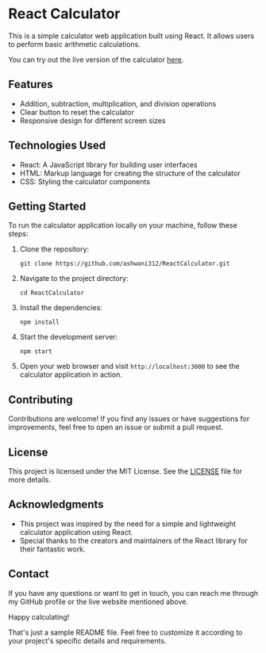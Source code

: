 # React Calculator

This is a simple calculator web application built using React. It allows users to perform basic arithmetic calculations.

You can try out the live version of the calculator [here](https://ashwani312.github.io/ReactCalculator/).

## Features

- Addition, subtraction, multiplication, and division operations
- Clear button to reset the calculator
- Responsive design for different screen sizes

## Technologies Used

- React: A JavaScript library for building user interfaces
- HTML: Markup language for creating the structure of the calculator
- CSS: Styling the calculator components

## Getting Started

To run the calculator application locally on your machine, follow these steps:

1. Clone the repository:
   ```
   git clone https://github.com/ashwani312/ReactCalculator.git
   ```

2. Navigate to the project directory:
   ```
   cd ReactCalculator
   ```

3. Install the dependencies:
   ```
   npm install
   ```

4. Start the development server:
   ```
   npm start
   ```

5. Open your web browser and visit `http://localhost:3000` to see the calculator application in action.

## Contributing

Contributions are welcome! If you find any issues or have suggestions for improvements, feel free to open an issue or submit a pull request.

## License

This project is licensed under the MIT License. See the [LICENSE](LICENSE) file for more details.

## Acknowledgments

- This project was inspired by the need for a simple and lightweight calculator application using React.
- Special thanks to the creators and maintainers of the React library for their fantastic work.

## Contact

If you have any questions or want to get in touch, you can reach me through my GitHub profile or the live website mentioned above.

Happy calculating!

That's just a sample README file. Feel free to customize it according to your project's specific details and requirements.
